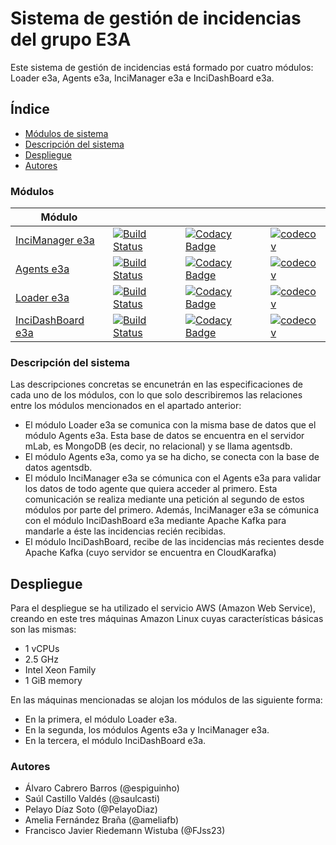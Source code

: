 # Sistema de gestión de incidencias del grupo E3A

Este sistema de gestión de incidencias está formado por cuatro módulos: Loader e3a, Agents e3a, InciManager e3a e InciDashBoard e3a. 

## Índice

- [Módulos de sistema](#módulos)
- [Descripción del sistema](#descripción-del-sistema)
- [Despliegue](#despliegue)
- [Autores](#autores)
 
 

### Módulos
| Módulo | | | | 
|---------------------|---|---|---|
| [InciManager e3a](https://github.com/Arquisoft/InciManager_e3a/) | [![Build Status](https://travis-ci.org/Arquisoft/InciManager_e3a.svg?branch=master)](https://travis-ci.org/Arquisoft/InciManager_e3a) | [![Codacy Badge](https://api.codacy.com/project/badge/Grade/fb1e93fdc9694b22bc3493c315e5148d)](https://www.codacy.com/app/jelabra/InciManager_e3a?utm_source=github.com&amp;utm_medium=referral&amp;utm_content=Arquisoft/InciManager_e3a&amp;utm_campaign=Badge_Grade)|[![codecov](https://codecov.io/gh/Arquisoft/InciManager_e3a/branch/master/graph/badge.svg)](https://codecov.io/gh/Arquisoft/InciManager_e3a) 
| [Agents e3a](https://github.com/Arquisoft/Agents_e3a/) | [![Build Status](https://travis-ci.org/Arquisoft/Agents_e3a.svg?branch=master)](https://travis-ci.org/Arquisoft/Agents_e3a) | [![Codacy Badge](https://api.codacy.com/project/badge/Grade/52c0a7fa26854206a17e11d781bd421c)](https://www.codacy.com/app/jelabra/Agents_e3a?utm_source=github.com&amp;utm_medium=referral&amp;utm_content=Arquisoft/Agents_e3a&amp;utm_campaign=Badge_Grade)|[![codecov](https://codecov.io/gh/Arquisoft/Agents_e3a/branch/master/graph/badge.svg)](https://codecov.io/gh/Arquisoft/Agents_e3a) 
| [Loader e3a](https://github.com/Arquisoft/Loader_e3a/) | [![Build Status](https://travis-ci.org/Arquisoft/Loader_e3a.svg?branch=master)](https://travis-ci.org/Arquisoft/Loader_e3a) | [![Codacy Badge](https://api.codacy.com/project/badge/Grade/6fad6fe134c1434cb0b9384d851821c8)](https://www.codacy.com/app/jelabra/Loader_e3a?utm_source=github.com&amp;utm_medium=referral&amp;utm_content=Arquisoft/Loader_e3a&amp;utm_campaign=Badge_Grade)|[![codecov](https://codecov.io/gh/Arquisoft/Loader_e3a/branch/master/graph/badge.svg)](https://codecov.io/gh/Arquisoft/Loader_e3a) | 
| [InciDashBoard e3a](https://github.com/Arquisoft/InciDashboard_e3a/) | [![Build Status](https://travis-ci.org/Arquisoft/InciDashboard_e3a.svg?branch=master)](https://travis-ci.org/Arquisoft/InciDashboard_e3a) |[![Codacy Badge](https://api.codacy.com/project/badge/Grade/6fad6fe134c1434cb0b9384d851821c8)](https://www.codacy.com/app/jelabra/InciDashboard_e3a?utm_source=github.com&amp;utm_medium=referral&amp;utm_content=Arquisoft/Loader_e3a&amp;utm_campaign=Badge_Grade) | [![codecov](https://codecov.io/gh/Arquisoft/InciDashboard_e3a/branch/master/graph/badge.svg)](https://codecov.io/gh/Arquisoft/InciDashboard_e3a) |


### Descripción del sistema

Las descripciones concretas se encunetrán en las especificaciones de cada uno de los módulos, con lo que solo describiremos las relaciones entre los módulos mencionados en el apartado anterior:

- El módulo Loader e3a se comunica con la misma base de datos que el módulo Agents e3a. Esta base de datos se encuentra en el servidor mLab, es MongoDB (es decir, no relacional) y se llama agentsdb.
- El módulo Agents e3a, como ya se ha dicho, se conecta con la base de datos agentsdb.
- El módulo InciManager e3a se cómunica con el Agents e3a para validar los datos de todo agente que quiera acceder al primero. Esta comunicación se realiza mediante una petición al segundo de estos módulos por parte del primero. Además, InciManager e3a se cómunica con el módulo InciDashBoard e3a mediante Apache Kafka para mandarle a éste las incidencias recién recibidas.
- El módulo InciDashBoard, recibe de las incidencias más recientes desde Apache Kafka (cuyo servidor se encuentra en CloudKarafka)


## Despliegue

Para el despliegue se ha utilizado el servicio AWS (Amazon Web Service), creando en este tres máquinas Amazon Linux cuyas características básicas son las mismas: 

- 1 vCPUs
- 2.5 GHz
- Intel Xeon Family
- 1 GiB memory

En las máquinas mencionadas se alojan los módulos de las siguiente forma:

- En la primera, el módulo Loader e3a.
- En la segunda, los módulos Agents e3a y InciManager e3a.
- En la tercera, el módulo InciDashBoard e3a.

### Autores
- Álvaro Cabrero Barros (@espiguinho)
- Saúl Castillo Valdés (@saulcasti)
- Pelayo Díaz Soto (@PelayoDiaz)
- Amelia Fernández Braña (@ameliafb)
- Francisco Javier Riedemann Wistuba (@FJss23)
